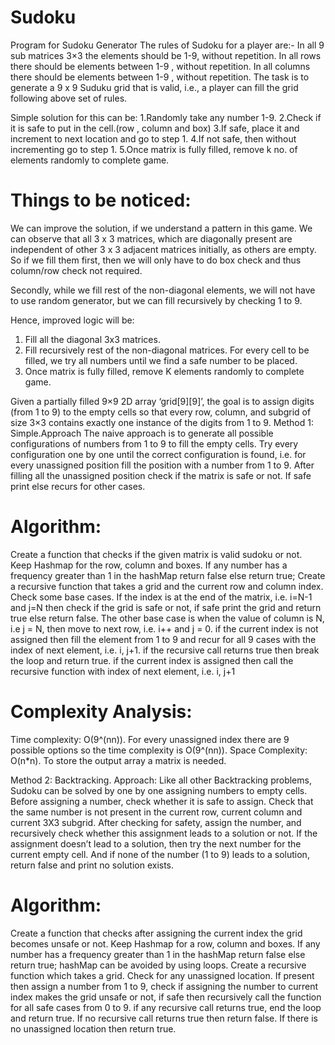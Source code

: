 # Sudoku
Program for Sudoku Generator
The rules of Sudoku for a player are:-
In all 9 sub matrices 3×3 the elements should be 1-9, without repetition.
In all rows there should be elements between 1-9 , without repetition.
In all columns there should be elements between 1-9 , without repetition.
The task is to generate a 9 x 9 Suduku grid that is valid, i.e., a player can fill the grid following above set of rules.


Simple solution for this can be:
1.Randomly take any number 1-9.
2.Check if it is safe to put in the cell.(row , column and box)
3.If safe, place it and increment to next location and go to step 1.
4.If not safe, then without incrementing go to step 1.
5.Once matrix is fully filled, remove k no. of elements randomly to complete game.


# Things to be noticed:
 We can improve the solution, if we understand a pattern in this game. We can observe that all 3 x 3 matrices, which are diagonally present are independent of other 3 x 3 adjacent matrices initially, as others are empty.
 So if we fill them first, then we will only have to do box check and thus column/row check not required.
 
 Secondly, while we fill rest of the non-diagonal elements, we will not have to use random generator, but we can fill recursively by checking 1 to 9.
 
 
 Hence, improved logic will be:
1. Fill all the diagonal 3x3 matrices.
2. Fill recursively rest of the non-diagonal matrices.
   For every cell to be filled, we try all numbers until
   we find a safe number to be placed.  
3. Once matrix is fully filled, remove K elements
   randomly to complete game.


Given a partially filled 9×9 2D array ‘grid[9][9]’, the goal is to assign digits (from 1 to 9) to the empty cells so that every row, column, and subgrid of size 3×3 contains exactly one instance of the digits from 1 to 9. Method 1: Simple.Approach The naive approach is to generate all possible configurations of numbers from 1 to 9 to fill the empty cells. Try every configuration one by one until the correct configuration is found, i.e. for every unassigned position fill the position with a number from 1 to 9. After filling all the unassigned position check if the matrix is safe or not. If safe print else recurs for other cases.

# Algorithm:

Create a function that checks if the given matrix is valid sudoku or not. Keep Hashmap for the row, column and boxes. If any number has a frequency greater than 1 in the hashMap return false else return true; Create a recursive function that takes a grid and the current row and column index. Check some base cases. If the index is at the end of the matrix, i.e. i=N-1 and j=N then check if the grid is safe or not, if safe print the grid and return true else return false. The other base case is when the value of column is N, i.e j = N, then move to next row, i.e. i++ and j = 0. if the current index is not assigned then fill the element from 1 to 9 and recur for all 9 cases with the index of next element, i.e. i, j+1. if the recursive call returns true then break the loop and return true. if the current index is assigned then call the recursive function with index of next element, i.e. i, j+1

# Complexity Analysis:

Time complexity: O(9^(nn)). For every unassigned index there are 9 possible options so the time complexity is O(9^(nn)). Space Complexity: O(n*n). To store the output array a matrix is needed.

Method 2: Backtracking. Approach: Like all other Backtracking problems, Sudoku can be solved by one by one assigning numbers to empty cells. Before assigning a number, check whether it is safe to assign. Check that the same number is not present in the current row, current column and current 3X3 subgrid. After checking for safety, assign the number, and recursively check whether this assignment leads to a solution or not. If the assignment doesn’t lead to a solution, then try the next number for the current empty cell. And if none of the number (1 to 9) leads to a solution, return false and print no solution exists.

# Algorithm:

Create a function that checks after assigning the current index the grid becomes unsafe or not. Keep Hashmap for a row, column and boxes. If any number has a frequency greater than 1 in the hashMap return false else return true; hashMap can be avoided by using loops. Create a recursive function which takes a grid. Check for any unassigned location. If present then assign a number from 1 to 9, check if assigning the number to current index makes the grid unsafe or not, if safe then recursively call the function for all safe cases from 0 to 9. if any recursive call returns true, end the loop and return true. If no recursive call returns true then return false. If there is no unassigned location then return true.
